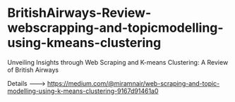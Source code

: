 # BritishAirways-Review-webscrapping-and-topicmodelling-using-kmeans-clustering
Unveiling Insights through Web Scraping and K-means Clustering: A Review of British Airways

Details ---> https://medium.com/@miramnair/web-scraping-and-topic-modelling-using-k-means-clustering-9167d91461a0
